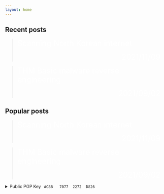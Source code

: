 ```yaml
---
layout: home
---
```

## Recent posts 

<blockquote>

<a href="/2021/11/09/scanning-north-korean-internet/" style="text-decoration: none !important;font-size: 25px;color: white;">Scanning North Korean internet<p style="text-align: right;"> 2021/11/09</p></a>

</blockquote>

<blockquote>

<a href="/2021/09/02/THM-Basic-malware-reverse-engineering/" style="text-decoration: none !important;font-size: 25px;color: white;">THM Basic malware reverse engineering<p style="text-align: right;">2021/09/02</p></a>    

</blockquote>

## Popular posts

<blockquote>

<a href="/2021/11/09/scanning-north-korean-internet/" style="text-decoration: none !important;font-size: 25px;color: white;">Scanning North Korean internet<p style="text-align: right;"> 2021/11/09</p></a> 

</blockquote>

<blockquote>

<a href="/2021/09/02/THM-Basic-malware-reverse-engineering/" style="text-decoration: none !important;font-size: 25px;color: white;">THM Basic malware reverse engineering<p style="text-align: right;"> 2021/09/02</p></a>   

</blockquote>



<details>
		<summary>Public PGP Key<code style="margin-left:10px;">AC88   7077  2272  D826</code></summary>
			<pre>-----BEGIN PGP PUBLIC KEY BLOCK-----

xsFNBGKY4uoBEADB71ZSSKZBRD0rkcSlrLUC2o4Qg9xbSe90N+5MttAAp3YoMVzS
jwOMa7gtCZca5D78KIdQP7QhKydW2cB9s72R2nxjcaKXQps+l8RCD2Zp6tGODaON
Jk/gYSJeOHWrAhuZW2seHchtJuqvnKoavBgpztZSgzPVQN9vFSH/q8nx6f8S3AOR
BfeZS5FHG2uAslvqj+uWY3ZglRSY/+X97zpmQXZ/PFumAy7LEK12CG7kmiUPX8pt
lFoRHqtguVxn2/NDCgkgvBi4gJtaIXHr9mRxBGWeWnYmtq2C4y4N9+Et800dPTi1
v9IEcFetx0iPoZkOP0ivdcGXlgZZznPSFGM4xNkGga5spEyGjqCByvMBeptWIGQc
f52jOMUPr0eob1jC4GpiX+xoCWIcAqFqB0vDwL+UmZBQFsrUoFaPvQ4q0sHvXCqS
HLbVJ4e54+kgkWqGjwksoY47QZnWyRc/0FR4iOhiy0pSatlNXFz7PtuA0VNcZ5nO
xD5b7OWPD1q7qHM/DY5fhs9UPATpjQDeWRcYWtkmFmBYkPrMdkErAY37ymTH56Sn
1/sIduMC8XK/bLHsZFeHB8kZezi0t1HHnMhVcaR+XgCrG+Lq2tXhrCWBnTdcr3V/
mAj+1hzg+KyH2hD7VKlO4gfe2+pe0Ta7ws1WS2NQnjvlqAQkE6xZjLilKwARAQAB
zRdyNHlhbiA8cmF5YW5AcjR5YW4uY29tPsLBeAQTAQgALAUCYpji6gkQrIhwdyJy
2CYCGwMFCR4TOAACGQEECwcJAwUVCAoCAwQWAAECAADuFhAAJ9XriXlGf9zDBH5K
uuS9fy4OaDK0slEC9NwH+fQ6tSL/wEB69Up15hwbTn9xCXl1ViZv1Lf2MbSEh50Y
64z5M/rylGRQRUOxUaGJpuk5LtcTxN1UH20bAXEb/bvTfFRmS6i1G8APcDKrUF/y
elD3UJKbRzAV/KYXv2ekAyTNl/ksNgdoNJ8aWQ8jB45kUwL/gYCeppfzxoB+yuih
zEiL9yYsDhrmJGErxhUNPOWIKNiibwkkExN8EEUVgVM3D4/k09UYUEutETeKn7kP
Cfd6BLND4m6EOQkxKLDZTk0k4xHTWqi0jBfe44CEZpqsFKkMsEe7yEo7hI7ODZuc
isK1/VHU2rZieXUxa8ofmHdpEWfZa269ci1PVYF9v5eZs9Js+Fu9n6FDNAQBZPlX
AYrnDPgrE9/FNHoBe8NUsHcY5u3OS7qXef111R850ot7tW+4XH9+XDKxTFrDRJxg
tdhXKoZZX0D3iPhB8pvAIiUK8v1/k27E5w2mXYCohxUC3zvDywGU7ER9GkVhex7K
dKW2p+bm29UdgzBD2BV5RRUTPrz6iS7nDm3+Hx937HDpnm9itNAx5OBU0EchLouq
6dLy98wGSqeJq79ZZHhBxP48hS9kigJTAdhXkRln8rTRctI7lursXQDo+H/dRS/v
ItNIk1CoWfvkA8YO6uPZaWPx58XOwU0EYpji6gEQALgw7E8YA60yC8Qx1NTuRrx6
yPLk6ae2bD0kE3TVcnFHxAYONcG5K+JVwwPhNwPw2+xnsBm1szMRxSotHxygNdvG
+9xPTxVILTPqKRvM+m5Bb/oika8QWFriq4SyEk4+zkDXy9hEudq52IAZusrvQ2Cd
T5EBiex4WrZYvqh81bOL0AoVJ97/uzSLNaXG6gsWJj66lOVe28uETUzP5eqZcv2U
Oxi9Uxc4hRbV0dz3NY3vQSLIFe94m3N2MpDGkKdPGls7DdEOQK7qygHJQxpCVo2x
RUAt1xn5Vk6LoHV0JFuKDf4vKjJL5irl4E+6tYuUIxgVNxuyeX2668F1WBakPK3C
KOhZ6NnUexbTVRR27g5AT5KwTnGWKlK8cGRqh/h49xevYiiDCIHowbNwNP5SeXtv
3uwoY/lxrjptRP3h3ewvB0I3dLwpETVh0PlLtiSfDqKb41Am+8h5UHG7LbJq2LNz
ozpsi7Gstrm4wno1nslwLH69yY/Mefl1W3KX068CSd1ktEjOumldjWffLcNcwM4H
vS9eICBUzvHWGIcrKRBmQXnXUj8siprLcRXxRncKAc93jvIIfXLi2RYrTGvMHaM5
XAE16qKVZgR56Y+OYP9u/aZ7VYrxCeOvA6Q6sBv/DkWS/4uHxFzBUDntoFsar5Kv
eZM7kuskfp/TqXBY0I6jABEBAAHCwXUEGAEIACkFAmKY4uoJEKyIcHcictgmAhsM
BQkeEzgABAsHCQMFFQgKAgMEFgABAgAAYDkQADzLl1Bc5K4iCG/BpMs9KKuxYSN3
nbK4xzCEAH2NVuN3A2LeTXM9Um/wrtzAY/gLibQ4D6R4oifBdkVhdIz9OrZVYgmu
l/EAiBQs6ruChBoNZXhPvP9TsWLjZvmzbXUFLi4Dz43CKsGJTkUCM7Rn9XtOzpxt
I2mkF7szG9FYO8/dhKozu2gkxU4cC9JWbAi+O0Zni9nY8lyi2mdg78EhCGXUUHa4
ERaGHSZpA0/Ha7xs7BN+4awQtTgTaht5BpXdpTj98Mwm9YJs9ji/EbrsvtFVXf+3
QAAZhmX8rWxHfoHUNOSKsaL/kzRbKyhamrBkLsx98d3EaPcqe2n6eKjdZWhivzNW
NGsCeBlIUwkQPLSIo2mV4qJVsCS+ygOYk578a3pR9CwV6OR/lo5kNgSCWPRFJejn
CAnwOHExSmwksaFru6Nzq9dT3+4kZGQjMC9wVm6S82hUL3+qufV9B1rg1K8IMLPy
SNfAkluAFwktK6LP6KhvxIqJfOfybvpbFtjVrjm0lYZSkkjksFiAlE7mNRsLmWdA
rddAZMuYd1X8YNAQbese3M4UBVjpNE8RiSiLSfZ9U15dZH4YjtFEGTJIRyMiPYJA
S4c6ppcOuKBOb+hNp9dR007w6N+8Osg6LoL8Jgqadp6TXYbw8S/l/kgHrxFW2+R/
Yv80uF/FZ0Llj4uh
=RjwV
-----END PGP PUBLIC KEY BLOCK-----</pre>
	</details>